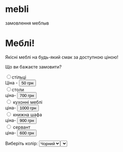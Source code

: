 mebli
=====

замовлення меблыв
<html>
<head>
<title> Меблі!!!! </title>
<script language="JavaScript">
function touch()
{
alert("I was touched!");
}

function calculate()
{

var ціна=parseFloat(document.myform.ціна.value);

var кількість=parseFloat(document.myform.kilkist.value);
//alert(document.myform.mebly[0].checked);

//alert(document.myform.mebly.value);
if(document.myform.mebly[0].checked)
document.myform.result.value="Вартість замовлення="+(50*кількість);
else
if(document.myform.mebly[1].checked)
document.myform.result.value="Вартість замовлення="+(700*кількість);
else
if(document.myform.mebly[2].checked)
document.myform.result.value="Вартість замовлення="+(1000*кількість);
else
if(document.myform.mebly[3].checked)
document.myform.result.value="Вартість замовлення="+(900*кількість);
else
if(document.myform.mebly[4].checked)
document.myform.result.value="Вартість замовлення="+(600*кількість);
else
document.myform.result.value="Вартість замовлення="+(0*кількість);
}
</script>
</head>
<body>
<form name=myform action="mebls.php">
<H1>Меблі!</H1>
<p>Якісні меблі на будь-який смак за доступною ціною!</p>

<p> Що ви бажаєте замовити? </p>
<p><input type="radio" name="mebly" value="rad1">стільці <Br>
<label>
Ціна -  <input type=reset value="50 грн" name=ціна><br>
</label>
</label>
   <input type="radio" name="mebly" value="rad2">столи<Br>
<label>
ціна-  <input type=reset value="700 грн" name=ціна><br>
</label>
   <input type="radio" name="mebly" value="rad3"> кухонні меблі<Br>
<label>
ціна-  <input type=reset value="1000 грн" name=ціна><br>
</label>
 <input type="radio" name="mebly" value="rad4"> книжна шафа<Br>
<label>
ціна-  <input type=reset value="900 грн" name=ціна><br>
</label>
 <input type="radio" name="mebly" value="rad5"> сервант<Br> 
<label>
ціна-  <input type=reset value="600 грн" name=ціна><br>
</label></p>
Виберіть колір:
<select name="tzvet">
<option selected value="black">Чорний</option>
<option value="white">Білий</option>
<option value="gray">Сірий</option>

<select>
<br>
<label>
Кількість -  <input type=text name="kilkist"><br>
</label><Br>
<input type=reset value="Очистити">
<br>
<input type=button value="Порахувати" onClick="calculate();"><br>
<input type=submit value="Замовити"><br>
<textarea name="result">
</textarea>

</form>
</body>
</html>
